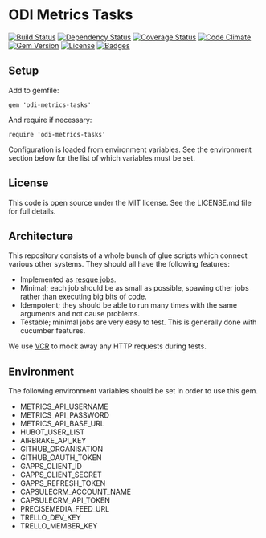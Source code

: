 # ODI Metrics Tasks

[![Build Status](http://img.shields.io/travis/theodi/odi-metrics-tasks.svg)](https://travis-ci.org/theodi/odi-metrics-tasks)
[![Dependency Status](http://img.shields.io/gemnasium/theodi/odi-metrics-tasks.svg)](https://gemnasium.com/theodi/odi-metrics-tasks)
[![Coverage Status](http://img.shields.io/coveralls/theodi/odi-metrics-tasks.svg)](https://coveralls.io/r/theodi/odi-metrics-tasks)
[![Code Climate](http://img.shields.io/codeclimate/github/theodi/odi-metrics-tasks.svg)](https://codeclimate.com/github/theodi/odi-metrics-tasks)
[![Gem Version](http://img.shields.io/gem/v/odi-metrics-tasks.svg)](https://rubygems.org/gems/odi-metrics-tasks)
[![License](http://img.shields.io/:license-mit-blue.svg)](http://theodi.mit-license.org)
[![Badges](http://img.shields.io/:badges-7/7-ff6799.svg)](https://github.com/badges/badgerbadgerbadger)

Setup
-----

Add to gemfile:

    gem 'odi-metrics-tasks'

And require if necessary:

    require 'odi-metrics-tasks'

Configuration is loaded from environment variables. See the environment section below for the list of which variables must be set.

License
-------

This code is open source under the MIT license. See the LICENSE.md file for 
full details.

Architecture
------------

This repository consists of a whole bunch of glue scripts which connect various other systems. They should all have the following features:

* Implemented as [resque jobs](https://github.com/defunkt/resque#section_Jobs).
* Minimal; each job should be as small as possible, spawing other jobs rather than executing big bits of code.
* Idempotent; they should be able to run many times with the same arguments and not cause problems.
* Testable; minimal jobs are very easy to test. This is generally done with cucumber features.

We use [VCR](https://github.com/vcr/vcr) to mock away any HTTP requests during tests.

Environment
-----------

The following environment variables should be set in order to use this gem.

 * METRICS_API_USERNAME
 * METRICS_API_PASSWORD
 * METRICS_API_BASE_URL
 * HUBOT_USER_LIST
 * AIRBRAKE_API_KEY
 * GITHUB_ORGANISATION
 * GITHUB_OAUTH_TOKEN
 * GAPPS_CLIENT_ID
 * GAPPS_CLIENT_SECRET
 * GAPPS_REFRESH_TOKEN
 * CAPSULECRM_ACCOUNT_NAME
 * CAPSULECRM_API_TOKEN
 * PRECISEMEDIA_FEED_URL
 * TRELLO_DEV_KEY
 * TRELLO_MEMBER_KEY